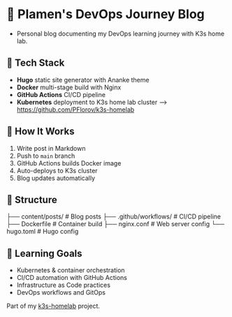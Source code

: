 # 📝 Plamen's DevOps Journey Blog

- Personal blog documenting my DevOps learning journey with K3s home lab.

## 🚀 Tech Stack

- **Hugo** static site generator with Ananke theme
- **Docker** multi-stage build with Nginx
- **GitHub Actions** CI/CD pipeline
- **Kubernetes** deployment to K3s home lab cluster --> https://github.com/PFlorov/k3s-homelab

## 🔄 How It Works

1. Write post in Markdown
2. Push to `main` branch
3. GitHub Actions builds Docker image
4. Auto-deploys to K3s cluster
5. Blog updates automatically

## 📁 Structure

├── content/posts/ # Blog posts
├── .github/workflows/ # CI/CD pipeline
├── Dockerfile # Container build
├── nginx.conf # Web server config
└── hugo.toml # Hugo config

## 🎯 Learning Goals

- Kubernetes & container orchestration
- CI/CD automation with GitHub Actions
- Infrastructure as Code practices
- DevOps workflows and GitOps

Part of my [k3s-homelab](https://github.com/PFlorov/k3s-homelab) project.
